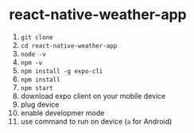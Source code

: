 # react-native-weather-app

1. `git clone`
2. `cd react-native-weather-app`
3. `node -v`
4. `npm -v`
5. `npm install -g expo-cli`
6. `npm install`
7. `npm start`
8. download expo client on your mobile device
9. plug device
10. enable developmer mode
11. use command to run on device (`a` for Android)
